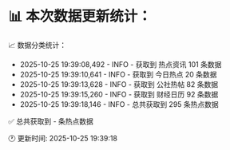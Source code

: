 📊 本次数据更新统计：
==========================

📈 数据分类统计：
- 2025-10-25 19:39:08,492 - INFO - 获取到 热点资讯 101 条数据
- 2025-10-25 19:39:10,641 - INFO - 获取到 今日热点 20 条数据
- 2025-10-25 19:39:13,628 - INFO - 获取到 公社热帖 82 条数据
- 2025-10-25 19:39:15,260 - INFO - 获取到 财经日历 92 条数据
- 2025-10-25 19:39:18,146 - INFO - 总共获取到 295 条热点数据

✅ 总共获取到 - 条热点数据

🕐 更新时间: 2025-10-25 19:39:18
